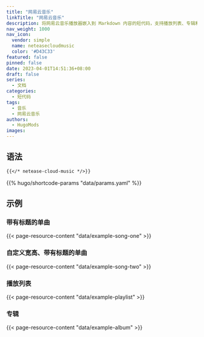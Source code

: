 ```yaml
---
title: "网易云音乐"
linkTitle: "网易云音乐"
description: 将网易云音乐播放器嵌入到 Markdown 内容的短代码，支持播放列表、专辑和单曲。
nav_weight: 1000
nav_icon:
  vendor: simple
  name: neteasecloudmusic
  color: '#D43C33'
featured: false
pinned: false
date: 2023-04-01T14:51:36+08:00
draft: false
series:
  - 文档
categories:
  - 短代码
tags:
  - 音乐
  - 网易云音乐
authors:
  - HugoMods
images:
---
```


## 语法

```markdown
{{</* netease-cloud-music */>}}
```

{{% hugo/shortcode-params "data/params.yaml" %}}

## 示例

### 带有标题的单曲

{{< page-resource-content "data/example-song-one" >}}

### 自定义宽高、带有标题的单曲

{{< page-resource-content "data/example-song-two" >}}

### 播放列表

{{< page-resource-content "data/example-playlist" >}}

### 专辑

{{< page-resource-content "data/example-album" >}}
